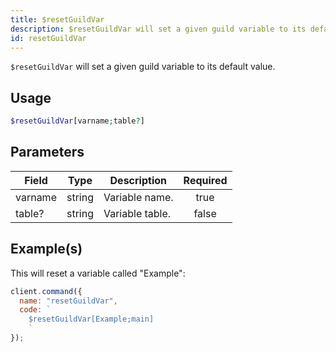 ```yaml
---
title: $resetGuildVar
description: $resetGuildVar will set a given guild variable to its default value.
id: resetGuildVar
---
```


`$resetGuildVar` will set a given guild variable to its default value.

## Usage

```php
$resetGuildVar[varname;table?]
```

## Parameters

| Field   | Type   | Description     | Required |
| ------- | ------ | --------------- | :------: |
| varname | string | Variable name.  |   true   |
| table?  | string | Variable table. |  false   |

## Example(s)

This will reset a variable called "Example":

```javascript
client.command({
  name: "resetGuildVar",
  code: `
    $resetGuildVar[Example;main]
    `
});
```
